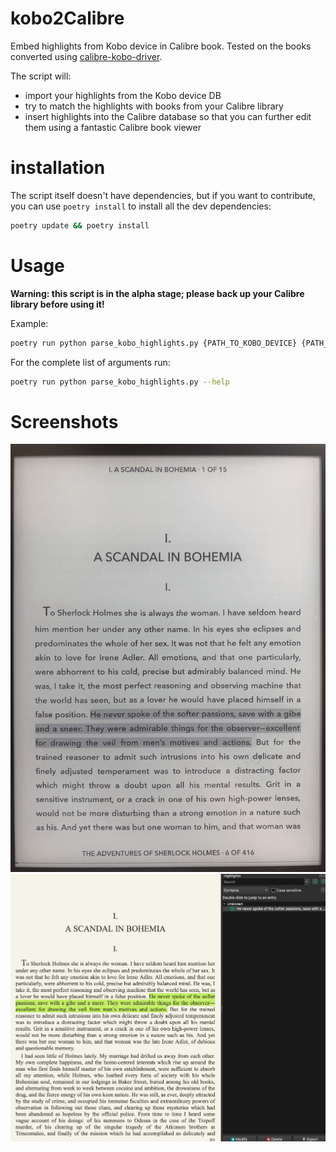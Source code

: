 # kobo2Calibre

Embed highlights from Kobo device in Calibre book. Tested on the books converted using [calibre-kobo-driver](https://github.com/jgoguen/calibre-kobo-driver).

The script will:

- import your highlights from the Kobo device DB
- try to match the highlights with books from your Calibre library
- insert highlights into the Calibre database so that you can further edit them using a fantastic Calibre book viewer

# installation

The script itself doesn't have dependencies, but if you want to contribute, you can use `poetry install` to install all the dev dependencies:

```bash
poetry update && poetry install
```

# Usage

**Warning: this script is in the alpha stage; please back up your Calibre library before using it!**

Example:

```bash
poetry run python parse_kobo_highlights.py {PATH_TO_KOBO_DEVICE} {PATH_TO_CALIBRE_LIBRARY}
```

For the complete list of arguments run:

```bash
poetry run python parse_kobo_highlights.py --help
```

# Screenshots

![Kobo screenshot](/screenshots/screen_kobo.png "Kobo screenshot")
![Calibre screenshot](/screenshots/screen_calibre.png "Calibre screenshot")
